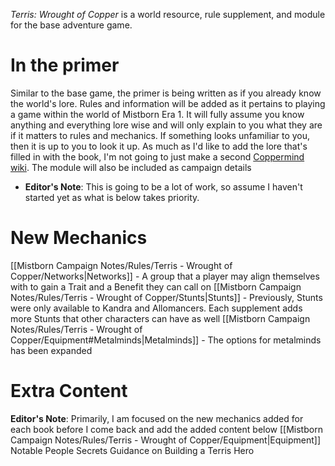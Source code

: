 _Terris: Wrought of Copper_ is a world resource, rule supplement, and module for the base adventure game.
# In the primer
Similar to the base game, the primer is being written as if you already know the world's lore. Rules and information will be added as it pertains to playing a game within the world of Mistborn Era 1. It will fully assume you know anything and everything lore wise and will only explain to you what they are if it matters to rules and mechanics. If something looks unfamiliar to you, then it is up to you to look it up. As much as I'd like to add the lore that's filled in with the book, I'm not going to just make a second [Coppermind wiki](https://coppermind.net/wiki/Coppermind:Welcome).
The module will also be included as campaign details
- **Editor's Note**: This is going to be a lot of work, so assume I haven't started yet as what is below takes priority.
# New Mechanics
[[Mistborn Campaign Notes/Rules/Terris - Wrought of Copper/Networks|Networks]] - A group that a player may align themselves with to gain a Trait and a Benefit they can call on
[[Mistborn Campaign Notes/Rules/Terris - Wrought of Copper/Stunts|Stunts]] - Previously, Stunts were only available to Kandra and Allomancers. Each supplement adds more Stunts that other characters can have as well
[[Mistborn Campaign Notes/Rules/Terris - Wrought of Copper/Equipment#Metalminds|Metalminds]] - The options for metalminds has been expanded
# Extra Content
**Editor's Note**: Primarily, I am focused on the new mechanics added for each book before I come back and add the added content below
[[Mistborn Campaign Notes/Rules/Terris - Wrought of Copper/Equipment|Equipment]]
Notable People
Secrets
Guidance on Building a Terris Hero